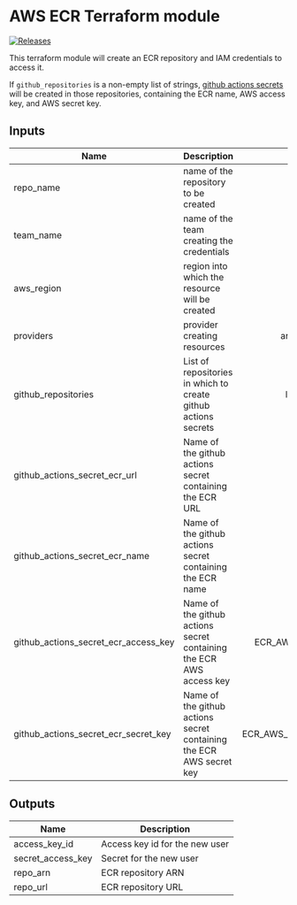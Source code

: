 # AWS ECR Terraform module

<a href="https://github.com/ministryofjustice/cloud-platform-terraform-ecr-credentials/releases">
  <img src="https://img.shields.io/github/release/ministryofjustice/cloud-platform-terraform-ecr-credentials/all.svg" alt="Releases" />
</a>

This terraform module will create an ECR repository and IAM credentials to access it.

If `github_repositories` is a non-empty list of strings, [github actions
secrets] will be created in those repositories, containing the ECR name, AWS
access key, and AWS secret key.

## Inputs

| Name | Description | Type | Default | Required |
|------|-------------|:----:|:-----:|:-----:|
| repo_name | name of the repository to be created | string | - | yes |
| team_name | name of the team creating the credentials | string | - | yes |
| aws_region | region into which the resource will be created | string | eu-west-2 | no |
| providers | provider creating resources | arrays of string | default provider | no |
| github_repositories | List of repositories in which to create github actions secrets | list of strings | no |
| github_actions_secret_ecr_url | Name of the github actions secret containing the ECR URL | ECR_URL | no |
| github_actions_secret_ecr_name | Name of the github actions secret containing the ECR name | ECR_NAME | no |
| github_actions_secret_ecr_access_key | Name of the github actions secret containing the ECR AWS access key | ECR_AWS_ACCESS_KEY_ID | no |
| github_actions_secret_ecr_secret_key | Name of the github actions secret containing the ECR AWS secret key | ECR_AWS_SECRET_ACCESS_KEY | no |

## Outputs

| Name | Description |
|------|-------------|
| access_key_id | Access key id for the new user |
| secret_access_key | Secret for the new user |
| repo_arn | ECR repository ARN |
| repo_url | ECR repository URL |

[github actions secrets]: https://docs.github.com/en/actions/reference/encrypted-secrets
